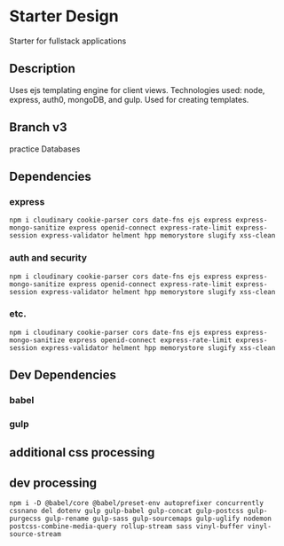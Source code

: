 # Starter Design
Starter for fullstack applications 
## Description 
Uses ejs templating engine for client views. Technologies used: node, express, auth0, mongoDB, and gulp. Used for creating templates.

## Branch v3

practice Databases

##  Dependencies

### express

```
npm i cloudinary cookie-parser cors date-fns ejs express express-mongo-sanitize express openid-connect express-rate-limit express-session express-validator helment hpp memorystore slugify xss-clean

```

### auth and security

```
npm i cloudinary cookie-parser cors date-fns ejs express express-mongo-sanitize express openid-connect express-rate-limit express-session express-validator helment hpp memorystore slugify xss-clean

```


### etc.

```
npm i cloudinary cookie-parser cors date-fns ejs express express-mongo-sanitize express openid-connect express-rate-limit express-session express-validator helment hpp memorystore slugify xss-clean

```

## Dev Dependencies

### babel
### gulp
## additional css processing
## dev processing

```
npm i -D @babel/core @babel/preset-env autoprefixer concurrently cssnano del dotenv gulp gulp-babel gulp-concat gulp-postcss gulp-purgecss gulp-rename gulp-sass gulp-sourcemaps gulp-uglify nodemon postcss-combine-media-query rollup-stream sass vinyl-buffer vinyl-source-stream